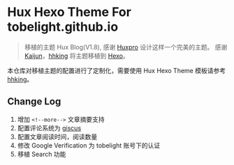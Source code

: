 # Hux Hexo Theme For tobelight.github.io

> 移植的主题 Hux Blog(V1.8), 感谢 [Huxpro](https://github.com/Huxpro/huxpro.github.io) 设计这样一个完美的主题。
> 感谢 [Kaijun](https://github.com/Kaijun/hexo-theme-huxblog)，[hhking](https://github.com/hhking/hexo-theme-huxo) 将主题移植到 [Hexo](https://hexo.io/)。

本仓库对移植主题的配置进行了定制化，需要使用 Hux Hexo Theme 模板请参考 [hhking](https://github.com/hhking/hexo-theme-huxo)。

## Change Log

1. 增加 `<!--more-->` 文章摘要支持
2. 配置评论系统为 [giscus](https://github.com/giscus/giscus)
3. 配置文章阅读时间，阅读数量
4. 修改 Google Verification 为 tobelight 账号下的认证
5. 移植 Search 功能

